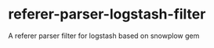 referer-parser-logstash-filter
==============================

A referer parser filter for logstash based on snowplow gem
